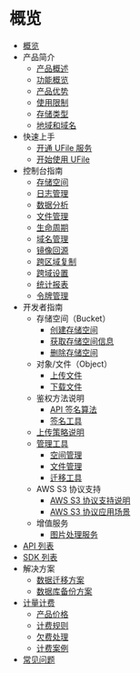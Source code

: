 
# 概览

* [概览](/ufile/README)
* 产品简介
    * [产品概述](/ufile/introduction/concept)
    * [功能概览](/ufile/introduction/functions)
    * [产品优势](/ufile/introduction/advantages)
    * [使用限制](/ufile/introduction/limit)
    * [存储类型](/ufile/introduction/storage_type)
    * [地域和域名](/ufile/introduction/region)
* 快速上手
    * [开通 UFile 服务](/ufile/quick/start_service)
    * [开始使用 UFile](/ufile/quick/quick_start)
* 控制台指南
    * [存储空间](/ufile/guide/space)
    * [日志管理](/ufile/guide/logging)
    * [数据分析](/ufile/guide/analyze)
    * [文件管理](/ufile/guide/management)
    * [生命周期](/ufile/guide/lifecycle)
    * [域名管理](/ufile/guide/domain)
    * [镜像回源](/ufile/guide/mirror)
    * [跨区域复制](/ufile/guide/multisite)
    * [跨域设置](/ufile/guide/cors)
    * [统计报表](/ufile/guide/dashboard)
    * [令牌管理](/ufile/guide/token)
* 开发者指南
    * 存储空间（Bucket）
        * [创建存储空间](/ufile/guide/bucket/devguide)
        * [获取存储空间信息](/ufile/guide/bucket/describe)
        * [删除存储空间](/ufile/guide/bucket/delete)
    * 对象/文件（Object）
        * [上传文件](/ufile/guide/file/put)
        * [下载文件](/ufile/guide/file/download)
    * 鉴权方法说明
        * [API 签名算法](/ufile/api/authorization)
        * [签名工具](/ufile/api/authorization-tool)
	* [上传策略说明](/ufile/putpolicy)
    * [管理工具](/ufile/tools/introduction)
        * [空间管理](/ufile/tools/tools/tools_bcket)
        * [文件管理](/ufile/tools/tools/tools_file)
        * [迁移工具](/ufile/tools/tools/ufile_import)
    * AWS S3 协议支持
        * [AWS S3 协议支持说明](/ufile/s3/s3_introduction)
        * [AWS S3 协议应用场景](/ufile/s3/s3_application)
    * 增值服务
        * [图片处理服务](/ufile/service/pic)
* [API 列表](/ufile/api_reference)
* [SDK 列表](/ufile/tools/sdk)
* 解决方案
    * [数据迁移方案](/ufile/solutions/remove)
    * [数据库备份方案](/ufile/solutions/backup)
* [计量计费](/ufile/bill/new)
    * [产品价格](/ufile/bill/billing)
    * [计费规则](/ufile/bill/directions)
    * [欠费处理](/ufile/bill/arrears)
    * [计费案例](/ufile/bill/case)
* [常见问题](/ufile/faq)
